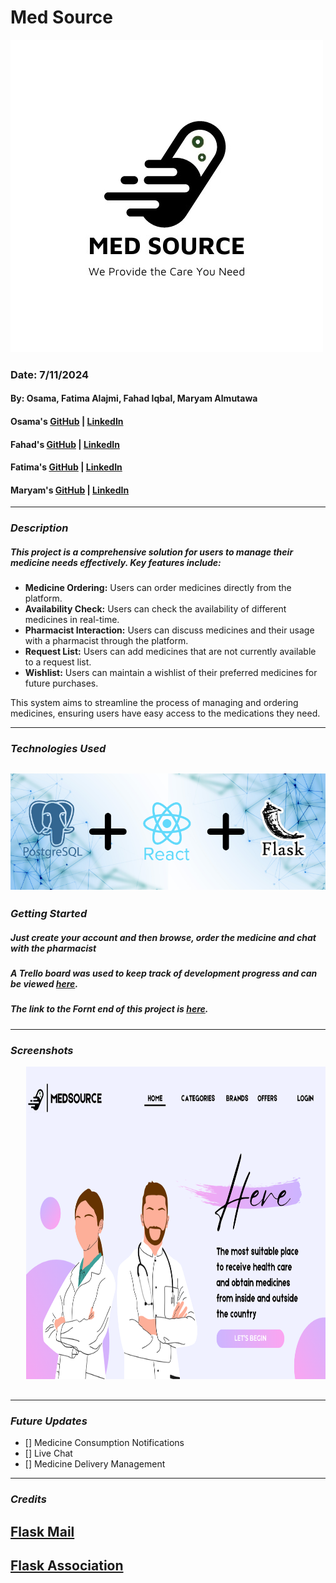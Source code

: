 # Med Source

![/shelf](public/images/webLogo.jpeg)

### Date: 7/11/2024

#### By: Osama, Fatima Alajmi, Fahad Iqbal, Maryam Almutawa

#### Osama's [GitHub](https://github.com/OsamaMohammad61) | [LinkedIn](https://www.linkedin.com/in/osama-mohammad-59baa3265/)

#### Fahad's [GitHub](https://github.com/FahadIqbal1122) | [LinkedIn](https://www.linkedin.com/in/fahadiqbalmohammad/)

#### Fatima's [GitHub](https://github.com/fatemaajmi) | [LinkedIn](https://www.linkedin.com/in/fatema-alajmi-0338b0290?utm_source=share&utm_campaign=share_via&utm_content=profile&utm_medium=ios_app)

#### Maryam's [GitHub](https://github.com/MaryamAlmutawa9) | [LinkedIn](https://www.linkedin.com/in/maryam-almutawa-1b0767289/)

---

### **_Description_**

##### This project is a comprehensive solution for users to manage their medicine needs effectively. Key features include:

- **Medicine Ordering:** Users can order medicines directly from the platform.
- **Availability Check:** Users can check the availability of different medicines in real-time.
- **Pharmacist Interaction:** Users can discuss medicines and their usage with a pharmacist through the platform.
- **Request List:** Users can add medicines that are not currently available to a request list.
- **Wishlist:** Users can maintain a wishlist of their preferred medicines for future purchases.

This system aims to streamline the process of managing and ordering medicines, ensuring users have easy access to the medications they need.

---

### **_Technologies Used_**

## ![/shelf](public/images/MedSource.png)

### **_Getting Started_**

##### Just create your account and then browse, order the medicine and chat with the pharmacist

##### A Trello board was used to keep track of development progress and can be viewed [here](https://trello.com/b/hivgfXCp/med-source).

##### The link to the Fornt end of this project is [here](https://github.com/FahadIqbal1122/Med-Source-BackEnd).

---

### **_Screenshots_**

<div align="center">
  <pre>
   <img src="public/images/screenshots/1.png" height="500" />&nbsp;&nbsp;&nbsp;<img src="public/images/screenshots/2.png" height="500" />&nbsp;&nbsp;&nbsp;<img src="public/images/screenshots/3.png" height="500" />&nbsp;&nbsp;&nbsp;<img src="public/images/screenshots/4.png" height="500" />&nbsp;&nbsp;&nbsp;<img src="public/images/screenshots/5.png" height="500" />&nbsp;&nbsp;&nbsp;<img src="public/images/screenshots/6.png" height="500" />&nbsp;&nbsp;&nbsp;<img src="public/images/screenshots/7.png" height="500" />&nbsp;&nbsp;&nbsp;<img src="public/images/screenshots/8.png" height="500" />
  </pre>
</div>

---

### **_Future Updates_**

- [] Medicine Consumption Notifications
- [] Live Chat
- [] Medicine Delivery Management

---

### **_Credits_**

## [Flask Mail](https://flask-mail.readthedocs.io/en/latest/)

## [Flask Association](https://flask-sqlalchemy.palletsprojects.com/en/2.x/quickstart/)
